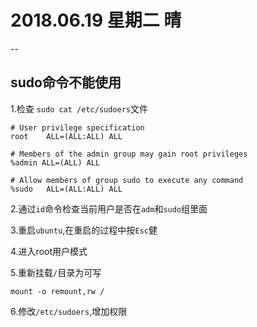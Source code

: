 # 2018.06.19 星期二 晴
--

## sudo命令不能使用

1.检查 `sudo cat /etc/sudoers`文件
```
# User privilege specification
root	ALL=(ALL:ALL) ALL

# Members of the admin group may gain root privileges
%admin ALL=(ALL) ALL

# Allow members of group sudo to execute any command
%sudo	ALL=(ALL:ALL) ALL
```
2.通过`id`命令检查当前用户是否在`adm`和`sudo`组里面

3.重启`ubuntu`,在重启的过程中按`Esc`健

4.进入root用户模式

5.重新挂载`/`目录为可写
```
mount -o remount,rw /
```
6.修改`/etc/sudoers`,增加权限
